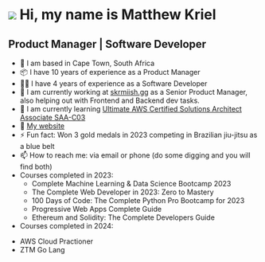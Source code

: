 ![](https://user-images.githubusercontent.com/18350557/176309783-0785949b-9127-417c-8b55-ab5a4333674e.gif) Hi, my name is Matthew Kriel 
=======================================================================================================================================

Product Manager | Software Developer
---------------------------------------------------------

* 📍 I am based in Cape Town, South Africa
* 📦 I have 10 years of experience as a Product Manager
* 👨‍💻 I have 4 years of experience as a Software Developer
* 🔭 I am currently working at [skrmiish.gg](https://skrmiish.gg/) as a Senior Product Manager, also helping out with Frontend and Backend dev tasks.
* 🌱 I am currently learning [Ultimate AWS Certified Solutions Architect Associate SAA-C03](https://www.udemy.com/course/the-complete-web-developer-zero-to-mastery/](https://www.udemy.com/course/aws-certified-solutions-architect-associate-saa-c03/))
* 🏡 [My website](https://www.matthewrkriel.com/)
* ⚡ Fun fact: Won 3 gold medals in 2023 competing in Brazilian jiu-jitsu as a blue belt
* 📫 How to reach me: via email or phone (do some digging and you will find both)
* Courses completed in 2023:
  - Complete Machine Learning & Data Science Bootcamp 2023
  - The Complete Web Developer in 2023: Zero to Mastery
  - 100 Days of Code: The Complete Python Pro Bootcamp for 2023
  - Progressive Web Apps Complete Guide
  - Ethereum and Solidity: The Complete Developers Guide
 * Courses completed in 2024:
  - AWS Cloud Practioner
  - ZTM Go Lang

